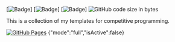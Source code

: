 [![Badge](https://cp-logo.vercel.app/codeforces/12tqian)]
[![Badge](https://cp-logo.vercel.app/atcoder/tqian)]
[![Badge](https://cp-logo.vercel.app/codechef/tqian)]
![GitHub code size in bytes](https://img.shields.io/github/languages/code-size/12tqian/cp-library?style=flat-square)

This is a collection of my templates for competitive programming. 

[![GitHub Pages](https://img.shields.io/static/v1?label=GitHub+Pages&message=Homepage+&color=brightgreen&logo=github)](https://12tqian.github.io/cp-library)
{"mode":"full","isActive":false}